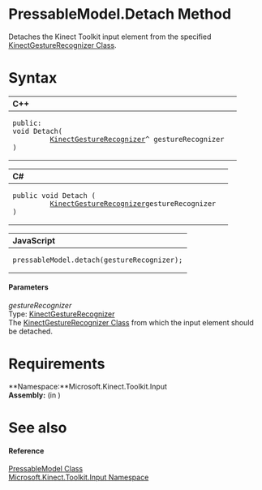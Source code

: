 PressableModel.Detach Method  
============================  

Detaches the Kinect Toolkit input element from the specified [KinectGestureRecognizer Class](../../../Kinect.Input/KinectGestureRecognizer.md). <span id="syntaxSection"></span>

Syntax  
======  

<table>
<colgroup>
<col width="100%" />
</colgroup>
<thead>
<tr class="header">
<th align="left">C++</th>
</tr>
</thead>
<tbody>
<tr class="odd">
<td align="left"><pre><code>public:  
void Detach(  
         <a href="../../../Kinect.Input/KinectGestureRecognizer.md">KinectGestureRecognizer</a>^ gestureRecognizer  
)</code></pre></td>
</tr>
</tbody>
</table>

<table>
<colgroup>
<col width="100%" />
</colgroup>
<thead>
<tr class="header">
<th align="left">C#</th>
</tr>
</thead>
<tbody>
<tr class="odd">
<td align="left"><pre><code>public void Detach (  
         <a href="../../../Kinect.Input/KinectGestureRecognizer.md">KinectGestureRecognizer</a>gestureRecognizer  
)</code></pre></td>
</tr>
</tbody>
</table>

<table>
<colgroup>
<col width="100%" />
</colgroup>
<thead>
<tr class="header">
<th align="left">JavaScript</th>
</tr>
</thead>
<tbody>
<tr class="odd">
<td align="left"><pre><code>pressableModel.detach(gestureRecognizer);</code></pre></td>
</tr>
</tbody>
</table>

<span id="ID4EK"></span>
#### Parameters  

*gestureRecognizer*    
Type: [KinectGestureRecognizer](../../../Kinect.Input/KinectGestureRecognizer.md)  
 The [KinectGestureRecognizer Class](../../../Kinect.Input/KinectGestureRecognizer.md) from which the input element should be detached.  

<span id="requirements"></span>

Requirements  
============  

**Namespace:**Microsoft.Kinect.Toolkit.Input  
**Assembly:** (in )  

<span id="ID4EEB"></span>

See also  
========  

<span id="ID4EGB"></span>
#### Reference  

[PressableModel Class](../../PressableModel_Class.md)  
 [Microsoft.Kinect.Toolkit.Input Namespace](../../../Kinect.Toolkit.Input.md)  



<!--Please do not edit the data in the comment block below.-->
<!--
TOCTitle : Detach Method
RLTitle : PressableModel.Detach Method
KeywordK : Detach method
KeywordK : PressableModel.Detach method
KeywordF : Microsoft.Kinect.Toolkit.Input.PressableModel.Detach
KeywordF : PressableModel.Detach
KeywordF : Detach
KeywordF : Microsoft.Kinect.Toolkit.Input.PressableModel.Detach(WindowsPreview.Kinect.Input.KinectGestureRecognizer)
KeywordA : M:Microsoft.Kinect.Toolkit.Input.PressableModel.Detach(WindowsPreview.Kinect.Input.KinectGestureRecognizer)
AssetID : M:Microsoft.Kinect.Toolkit.Input.PressableModel.Detach(WindowsPreview.Kinect.Input.KinectGestureRecognizer)
Locale : en-us
CommunityContent : 1
APIType : Managed
APILocation : 
APIName : Microsoft.Kinect.Toolkit.Input.PressableModel.Detach
TargetOS : Windows
TopicType : kbSyntax
DevLang : VB
DevLang : CSharp
DevLang : JavaScript
DevLang : C++
DocSet : K4Wv2
ProjType : K4Wv2Proj
Technology : Kinect for Windows
Product : Kinect for Windows SDK v2
productversion : 20
-->
